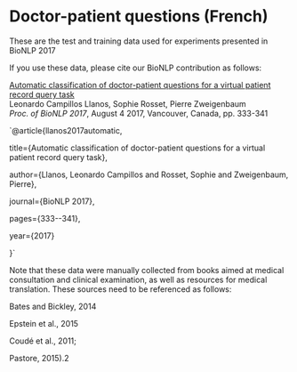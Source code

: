 # Doctor-patient questions (French)

These are the test and training data used for experiments presented in BioNLP 2017

If you use these data, please cite our BioNLP contribution as follows:

   [Automatic classification of doctor-patient questions for a virtual patient record query task](http://www.aclweb.org/anthology/W17-2343)  
Leonardo Campillos Llanos, Sophie Rosset, Pierre Zweigenbaum   
*Proc. of BioNLP 2017*, August 4 2017, Vancouver, Canada, pp. 333-341   

   `@article{llanos2017automatic,   
   
  title={Automatic classification of doctor-patient questions for a virtual patient record query task},   
  
  author={Llanos, Leonardo Campillos and Rosset, Sophie and Zweigenbaum, Pierre},   
  
  journal={BioNLP 2017},   
  
  pages={333--341},   
  
  year={2017}   

}`

Note that these data were manually collected from books aimed at medical consultation and clinical examination, as well as resources for medical translation. These sources need to be referenced as follows: 

   Bates and Bickley, 2014

   Epstein et al., 2015
   
   
   Coudé et al., 2011; 
   
   Pastore, 2015).2

